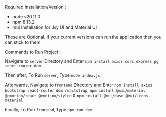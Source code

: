 Required Installation/Version :
 - node v20.11.0
 - npm 8.13.2
 - mui Installation for Joy UI and Material UI

These are Optional. If your current versions can run the application then you can stick to them.


Commands to Run Project :

Navigate to `server` Directory and Enter `npm install axios cors express pg react-router-dom`

Then after, To Run `server`, Type `node index.js`

Afterwards, Navigate to `frontend` Directory and Enter `npm install axios bootstrap react-router-dom reactstrap`, `npm install @mui/material @emotion/react @emotion/styled` & `npm install @mui/base @mui/icons-material`

Finally, To Run `frontend`, Type `npm run dev`